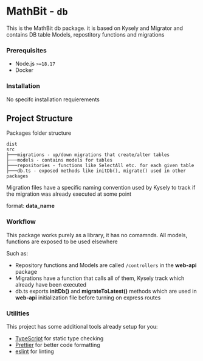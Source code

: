 # MathBit - `db`

This is the MathBit db package. it is based on Kysely and Migrator and contains DB table Models, repostitory functions and migrations

### Prerequisites

- Node.js `>=18.17`
- Docker

### Installation

No specifc installation requierements

## Project Structure

Packages folder structure

```
dist
src
├───migrations - up/down migrations that create/alter tables
├───models - contains models for tables
├───repositories - functions like SelectAll etc. for each given table
├───db.ts - exposed methods like initDb(), migrate() used in other packages
```

Migration files have a specific naming convention used by Kysely to track if the migration was already executed at some point

format: **data_name**

### Workflow

This package works purely as a library, it has no comamnds. All models, functions are exposed to be used elsewhere

Such as:

- Repository functions and Models are called `/controllers` in the **web-api** package
- Migrations have a function that calls all of them, Kysely track which already have been executed
- db.ts exports **initDb()** and **migrateToLatest()** methods which are used in **web-api** initialization file before turning on express routes

### Utilities

This project has some additional tools already setup for you:

- [TypeScript](https://www.typescriptlang.org/) for static type checking
- [Prettier](https://prettier.io/) for better code formatting
- [eslint](https://eslint.org/) for linting